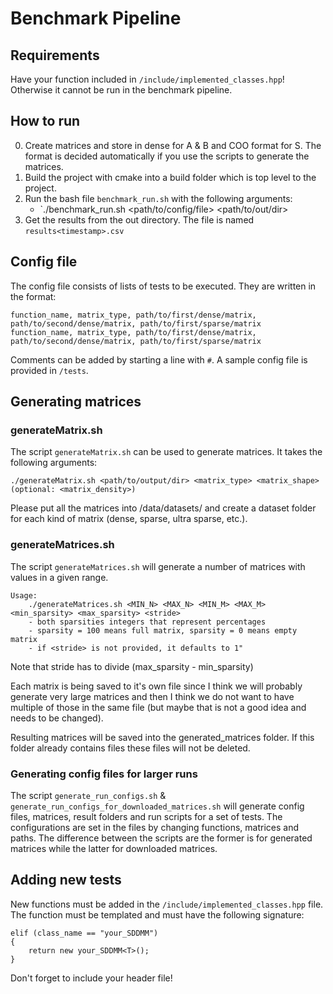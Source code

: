 # Benchmark Pipeline

## Requirements
Have your function included in `/include/implemented_classes.hpp`! Otherwise it cannot be run in the benchmark pipeline.

## How to run
0. Create matrices and store in dense for A & B and COO format for S. The format is decided automatically if you use the scripts to generate the matrices.
1. Build the project with cmake into a build folder which is top level to the project.
2. Run the bash file `benchmark_run.sh` with the following arguments:
    - `./benchmark_run.sh <path/to/config/file> <path/to/out/dir>
3. Get the results from the out directory. The file is named `results<timestamp>.csv` 

## Config file
The config file consists of lists of tests to be executed. They are written in the format:
```
function_name, matrix_type, path/to/first/dense/matrix, path/to/second/dense/matrix, path/to/first/sparse/matrix
function_name, matrix_type, path/to/first/dense/matrix, path/to/second/dense/matrix, path/to/first/sparse/matrix
```
Comments can be added by starting a line with `#`. A sample config file is provided in `/tests`.

## Generating matrices
### generateMatrix.sh
The script `generateMatrix.sh` can be used to generate matrices. It takes the following arguments:
```
./generateMatrix.sh <path/to/output/dir> <matrix_type> <matrix_shape> (optional: <matrix_density>)
```
Please put all the matrices into /data/datasets/ and create a dataset folder for each kind of matrix (dense, sparse, ultra sparse, etc.).

### generateMatrices.sh

The script `generateMatrices.sh` will generate a number of matrices with values in a given range.

```
Usage: 
    ./generateMatrices.sh <MIN_N> <MAX_N> <MIN_M> <MAX_M> <min_sparsity> <max_sparsity> <stride>
    - both sparsities integers that represent percentages
    - sparsity = 100 means full matrix, sparsity = 0 means empty matrix
    - if <stride> is not provided, it defaults to 1"
```

Note that stride has to divide (max_sparsity - min_sparsity)

Each matrix is being saved to it's own file since I think we will probably generate very large matrices and then I think we do not want to have multiple of those in the same file (but maybe that is not a good idea and needs to be changed). 

Resulting matrices will be saved into the generated_matrices folder. If this folder already contains files these files will not be deleted.

### Generating config files for larger runs

The script `generate_run_configs.sh` & `generate_run_configs_for_downloaded_matrices.sh` will generate config files, matrices, result folders and run scripts for a set of tests. The configurations are set in the files by changing functions, matrices and paths. The difference between the scripts are the former is for generated matrices while the latter for downloaded matrices. 

## Adding new tests
New functions must be added in the `/include/implemented_classes.hpp` file. The function must be templated and must have the following signature:
```
elif (class_name == "your_SDDMM")
{
    return new your_SDDMM<T>();
}
````
Don't forget to include your header file!
